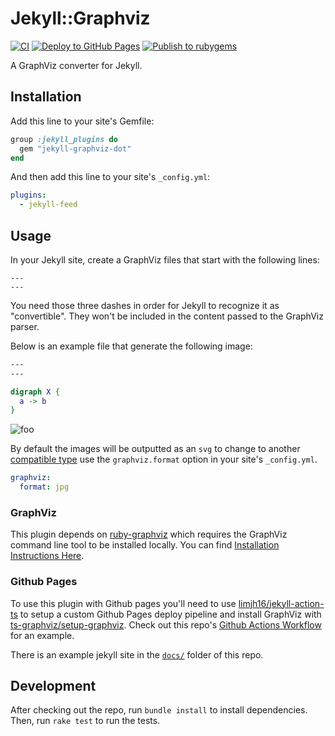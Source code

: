 # Jekyll::Graphviz

[![CI](https://github.com/DerekStride/jekyll-graphviz/actions/workflows/ci.yml/badge.svg)](https://github.com/DerekStride/jekyll-graphviz/actions/workflows/ci.yml) [![Deploy to GitHub Pages](https://github.com/DerekStride/jekyll-graphviz/actions/workflows/gh-pages.yml/badge.svg)](https://github.com/DerekStride/jekyll-graphviz/actions/workflows/gh-pages.yml) [![Publish to rubygems](https://github.com/DerekStride/jekyll-graphviz/actions/workflows/publish-gem.yml/badge.svg)](https://github.com/DerekStride/jekyll-graphviz/actions/workflows/publish-gem.yml)

A GraphViz converter for Jekyll.

## Installation

Add this line to your site's Gemfile:

```ruby
group :jekyll_plugins do
  gem "jekyll-graphviz-dot"
end
```

And then add this line to your site's `_config.yml`:

```yml
plugins:
  - jekyll-feed
```

## Usage

In your Jekyll site, create a GraphViz files that start with the following lines:

```
---
---
```


You need those three dashes in order for Jekyll to recognize it as "convertible". They won't be included in the content
passed to the GraphViz parser.

Below is an example file that generate the following image:

```dot
---
---

digraph X {
  a -> b
}
```

![foo](https://user-images.githubusercontent.com/6456191/126874946-81e25b07-fceb-45eb-bef1-5a1d3e79fe37.jpg)

By default the images will be outputted as an `svg` to change to another [compatible
type](https://github.com/glejeune/Ruby-Graphviz/blob/c3be805fc5e62ea1326eb9bb3708a807d1178525/lib/graphviz/constants.rb#L47-L92)
use the `graphviz.format` option in your site's `_config.yml`.

```yml
graphviz:
  format: jpg
```

### GraphViz

This plugin depends on [ruby-graphviz](https://github.com/glejeune/Ruby-Graphviz) which requires the GraphViz command
line tool to be installed locally. You can find [Installation Instructions Here](https://graphviz.org/download/).

### Github Pages

To use this plugin with Github pages you'll need to use
[limjh16/jekyll-action-ts](https://github.com/limjh16/jekyll-action-ts) to setup a custom Github Pages deploy pipeline
and install GraphViz with [ts-graphviz/setup-graphviz](https://github.com/ts-graphviz/setup-graphviz). Check out this
repo's [Github Actions
Workflow](https://github.com/DerekStride/jekyll-graphviz/blob/main/.github/workflows/gh-pages.yml) for an example.

There is an example jekyll site in the [`docs/`](https://github.com/DerekStride/jekyll-graphviz/tree/main/docs) folder
of this repo.

## Development

After checking out the repo, run `bundle install` to install dependencies. Then, run `rake test` to run the tests.

